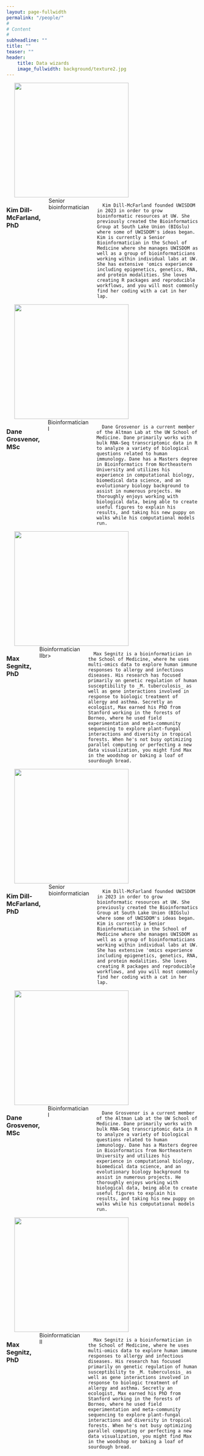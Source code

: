 ```yaml
---
layout: page-fullwidth
permalink: "/people/"
#
# Content
#
subheadline: ""
title: ""
teaser: ""
header:
    title: Data wizards
    image_fullwidth: background/texture2.jpg
---
```


<!--- Small format --->

<div class="show-for-medium-down">
<div class="row">
  <div class="small-3 columns">
      <br><br>
      <img height="300px" class="center-block" src="https://github.com/UWISDOM/uwisdom.github.io/blob/gh-pages/images/headshots/DillMcFarland_Kim.jpeg?raw=true">
  </div>
  <div class="small-9 columns">
      <h3>Kim Dill-McFarland, PhD</h3>
      Senior bioinformatician<br><br>
  
      Kim Dill-McFarland founded UWISDOM in 2023 in order to grow bioinformatic resources at UW. She previously created the Bioinformatics Group at South Lake Union (BIGslu) where some of UWISDOM's ideas began. Kim is currently a Senior Bioinformatician in the School of Medicine where she manages UWISDOM as well as a group of bioinformaticians working within individual labs at UW. She has extensive 'omics experience including epigenetics, genetics, RNA, and protein modalities. She loves creating R packages and reproducible workflows, and you will most commonly find her coding with a cat in her lap.
  </div>
</div>

<div class="row">
  <div class="small-3 columns">
      <br><br>
      <img height="300px" class="center-block" src="https://github.com/UWISDOM/uwisdom.github.io/blob/gh-pages/images/headshots/Grosvenor_Dane.jpg?raw=true">
  </div>
  <div class="small-9 columns">
      <h3>Dane Grosvenor, MSc</h3>
      Bioinformatician I<br><br>
  
      Dane Grosvenor is a current member of the Altman Lab at the UW School of Medicine. Dane primarily works with bulk RNA-Seq transcriptomic data in R to analyze a variety of biological questions related to human immunology. Dane has a Masters degree in Bioinformatics from Northeastern University and utilizes his experience in computational biology, biomedical data science, and an evolutionary biology background to assist in numerous projects. He thoroughly enjoys working with biological data, being able to create useful figures to explain his results, and taking his new puppy on walks while his computational models run.
  </div>
</div>

<div class="row">
  <div class="small-3 columns">
      <br><br>
      <img height="300px" class="center-block" src="https://github.com/UWISDOM/uwisdom.github.io/blob/gh-pages/images/headshots/Segnitz_Max.jpeg?raw=true">
  </div>
  <div class="small-9 columns">
      <h3>Max Segnitz, PhD</h3>
      Bioinformatician IIbr><br>
  
      Max Segnitz is a bioinformatician in the School of Medicine, where he uses multi-omics data to explore human immune responses to allergy and infectious diseases. His research has focused primarily on genetic regulation of human susceptibility to _M. tuberculosis_ as well as gene interactions involved in response to biologic treatment of allergy and asthma. Secretly an ecologist, Max earned his PhD from Stanford working in the forests of Borneo, where he used field experimentation and meta-community sequencing to explore plant-fungal interactions and diversity in tropical forests. When he's not busy optimizing parallel computing or perfecting a new data visualization, you might find Max in the woodshop or baking a loaf of sourdough bread.
  </div>
</div>

<!--- 
<div class="row">
  <div class="small-3 columns">
      <br><br>
      <img height="300px" class="center-block" src="https://github.com/UWISDOM/uwisdom.github.io/blob/gh-pages/images/headshots/IMAGE.jpg?raw=true">
  </div>
  <div class="small-9 columns">
      <h3>NAME</h3>
      TITLEbr><br>
  
      BIO
  </div>
</div>
--->
</div>

<!--- Large format --->

<div class="show-for-large-up">
<div class="row">
  <div class="large-3 columns">
      <br><br>
      <img height="300px" class="center-block"
      src="https://github.com/UWISDOM/uwisdom.github.io/blob/gh-pages/images/headshots/DillMcFarland_Kim.jpeg?raw=true">
  </div>
  <div class="large-9 columns">
      <h3>Kim Dill-McFarland, PhD</h3>
      Senior bioinformatician<br><br>
  
      Kim Dill-McFarland founded UWISDOM in 2023 in order to grow bioinformatic resources at UW. She previously created the Bioinformatics Group at South Lake Union (BIGslu) where some of UWISDOM's ideas began. Kim is currently a Senior Bioinformatician in the School of Medicine where she manages UWISDOM as well as a group of bioinformaticians working within individual labs at UW. She has extensive 'omics experience including epigenetics, genetics, RNA, and protein modalities. She loves creating R packages and reproducible workflows, and you will most commonly find her coding with a cat in her lap.
  </div>
</div>

<div class="row">
  <div class="large-3 columns">
      <br><br>
      <img height="300px" class="center-block"
      src="https://github.com/UWISDOM/uwisdom.github.io/blob/gh-pages/images/headshots/Grosvenor_Dane.jpg?raw=true">
  </div>
  <div class="large-9 columns">
      <h3>Dane Grosvenor, MSc</h3>
      Bioinformatician I<br><br>
  
      Dane Grosvenor is a current member of the Altman Lab at the UW School of Medicine. Dane primarily works with bulk RNA-Seq transcriptomic data in R to analyze a variety of biological questions related to human immunology. Dane has a Masters degree in Bioinformatics from Northeastern University and utilizes his experience in computational biology, biomedical data science, and an evolutionary biology background to assist in numerous projects. He thoroughly enjoys working with biological data, being able to create useful figures to explain his results, and taking his new puppy on walks while his computational models run.
  </div>
</div>

<div class="row">
  <div class="large-3 columns">
      <br><br>
      <img height="300px" class="center-block"
      src="https://github.com/UWISDOM/uwisdom.github.io/blob/main/images/headshots/Segnitx_Max.jpeg?raw=true">
  </div>
  <div class="large-9 columns">
      <h3>Max Segnitz, PhD</h3>
      Bioinformatician II<br><br>
  
      Max Segnitz is a bioinformatician in the School of Medicine, where he uses multi-omics data to explore human immune responses to allergy and infectious diseases. His research has focused primarily on genetic regulation of human susceptibility to _M. tuberculosis_ as well as gene interactions involved in response to biologic treatment of allergy and asthma. Secretly an ecologist, Max earned his PhD from Stanford working in the forests of Borneo, where he used field experimentation and meta-community sequencing to explore plant-fungal interactions and diversity in tropical forests. When he's not busy optimizing parallel computing or perfecting a new data visualization, you might find Max in the woodshop or baking a loaf of sourdough bread.
  </div>
</div>

<!--- 
<div class="row">
  <div class="large-3 columns">
      <br><br>
      <img height="300px" class="center-block"
      src="https://github.com/UWISDOM/uwisdom.github.io/blob/main/images/headshots/IMAGE.jpg?raw=true">
  </div>
  <div class="large-9 columns">
      <h3>NAME</h3>
      TITLE<br><br>
  
      BIO
  </div>
</div>
--->

</div>

